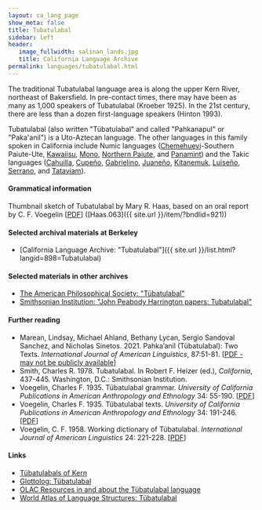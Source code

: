 ```yaml
---
layout: ca_lang_page
show_meta: false
title: Tubatulabal
sidebar: left
header:
   image_fullwidth: salinan_lands.jpg
   title: California Language Archive
permalink: languages/tubatulabal.html
---
```


The traditional Tubatulabal language area is along the upper Kern River, northeast of Bakersfield. In pre-contact times, there may have been as many as 1,000 speakers of Tubatulabal (Kroeber 1925). In the 21st century, there are less than a dozen first-language speakers (Hinton 1993).

Tubatulabal (also written "Tübatulabal" and called "Pahkanapul" or "Paka'anil") is a Uto-Aztecan language. The other languages in this family spoken in California include Numic languages ([Chemehuevi](chemehuevi.html)-Southern Paiute-Ute, [Kawaiisu](kawaiisu.html), [Mono](mono.html), [Northern Paiute](northern-paiute.html), and [Panamint](panamint.html)) and the Takic languages ([Cahuilla](cahuilla.html), [Cupeño](cupeno.html), [Gabrielino](gabrielino.html), [Juaneño](juaneno.html), [Kitanemuk](kitanemuk.html), [Luiseño](luiseno.html), [Serrano](serrano.html), and [Tataviam](tataviam.html)).

#### Grammatical information

Thumbnail sketch of Tubatulabal by Mary R. Haas, based on an oral report by C. F. Voegelin [[PDF](https://berkeley.box.com/v/sketch-tubatulabal)] ([Haas.063]({{ site.url }}/item/?bndlid=921))

#### Selected archival materials at Berkeley

* [California Language Archive: "Tubatulabal"]({{ site.url }}/list.html?langid=898=Tubatulabal)

#### Selected materials in other archives

* [The American Philosophical Society: "Tübatulabal"](https://indigenousguide.amphilsoc.org/search?f%5B0%5D=guide_language_content_title%3AT%C3%BCbatulabal)
* [Smithsonian Institution: "John Peabody Harrington papers: Tubatulabal"](https://collections.si.edu/search/results.htm?q=harrington+tubatulabal)

#### Further reading

* Marean, Lindsay, Michael Ahland, Bethany Lycan, Sergio Sandoval Sanchez, and Nicholas Sinetos. 2021. Pahka’anil (Tübatulabal): Two Texts. *International Journal of American Linguistics*, 87:51-81.
[[PDF - may not be publicly available](https://www.journals.uchicago.edu/doi/10.1086/712462)]
* Smith, Charles R. 1978. Tubatulabal. In Robert F. Heizer (ed.), *California*, 437-445. Washington, D.C.: Smithsonian Institution.
* Voegelin, Charles F. 1935. Tübatulabal grammar. *University of California Publications in American Anthropology and Ethnology* 34: 55-190.
[[PDF](http://digitalassets.lib.berkeley.edu/anthpubs/ucb/text/ucp034-003.pdf)]
* Voegelin, Charles F. 1935. Tübatulabal texts. *University of California Publications in American Anthropology and Ethnology* 34: 191-246.
[[PDF](http://digitalassets.lib.berkeley.edu/anthpubs/ucb/text/ucp034-004.pdf)]
* Voegelin, C. F. 1958. Working dictionary of Tübatulabal. *International Journal of American Linguistics* 24: 221-228.
[[PDF](https://www.jstor.org/stable/1263500?refreqid=excelsior%3A71594c827be3b5dd7e68598cbe0c780e&amp;seq=1#metadata_info_tab_contents)]

#### Links

* [Tübatulabals of Kern](http://www.tubatulabal.org/)
* [Glottolog: Tübatulabal](https://glottolog.org/resource/languoid/id/tuba1278)
* [OLAC Resources in and about the Tübatulabal language](http://www.language-archives.org/language/tub)
* [World Atlas of Language Structures: Tübatulabal](http://wals.info/languoid/lect/wals_code_tbb)

